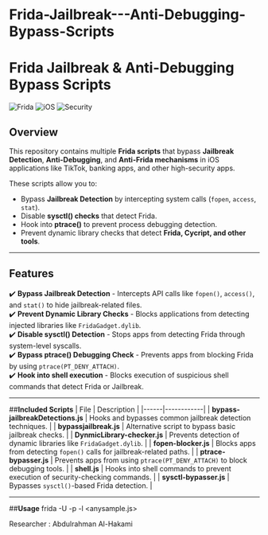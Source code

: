 # Frida-Jailbreak---Anti-Debugging-Bypass-Scripts



# Frida Jailbreak & Anti-Debugging Bypass Scripts

![Frida](https://img.shields.io/badge/Frida-16.5.6-blue) 
![iOS](https://img.shields.io/badge/iOS-Jailbreak%20Bypass-green)
![Security](https://img.shields.io/badge/Security-Bypass-red)

## Overview
This repository contains multiple **Frida scripts** that bypass **Jailbreak Detection**, **Anti-Debugging**, and **Anti-Frida mechanisms** in iOS applications like TikTok, banking apps, and other high-security apps.

These scripts allow you to:
- Bypass **Jailbreak Detection** by intercepting system calls (`fopen`, `access`, `stat`).
- Disable **sysctl() checks** that detect Frida.
- Hook into **ptrace()** to prevent process debugging detection.
- Prevent dynamic library checks that detect **Frida, Cycript, and other tools**.

---

##  **Features**
✔️ **Bypass Jailbreak Detection** - Intercepts API calls like `fopen()`, `access()`, and `stat()` to hide jailbreak-related files.  
✔️ **Prevent Dynamic Library Checks** - Blocks applications from detecting injected libraries like `FridaGadget.dylib`.  
✔️ **Disable sysctl() Detection** - Stops apps from detecting Frida through system-level syscalls.  
✔️ **Bypass ptrace() Debugging Check** - Prevents apps from blocking Frida by using `ptrace(PT_DENY_ATTACH)`.  
✔️ **Hook into shell execution** - Blocks execution of suspicious shell commands that detect Frida or Jailbreak.

---

##**Included Scripts**
| File | Description |
|------|------------|
| **bypass-jailbreakDetections.js** | Hooks and bypasses common jailbreak detection techniques. |
| **bypassjailbreak.js** | Alternative script to bypass basic jailbreak checks. |
| **DynmicLibrary-checker.js** | Prevents detection of dynamic libraries like `FridaGadget.dylib`. |
| **fopen-blocker.js** | Blocks apps from detecting `fopen()` calls for jailbreak-related paths. |
| **ptrace-bypasser.js** | Prevents apps from using `ptrace(PT_DENY_ATTACH)` to block debugging tools. |
| **shell.js** | Hooks into shell commands to prevent execution of security-checking commands. |
| **sysctl-bypasser.js** | Bypasses `sysctl()`-based Frida detection. |

---

##**Usage**
frida -U -p <app PID> -l <anysample.js>

Researcher : Abdulrahman Al-Hakami 


